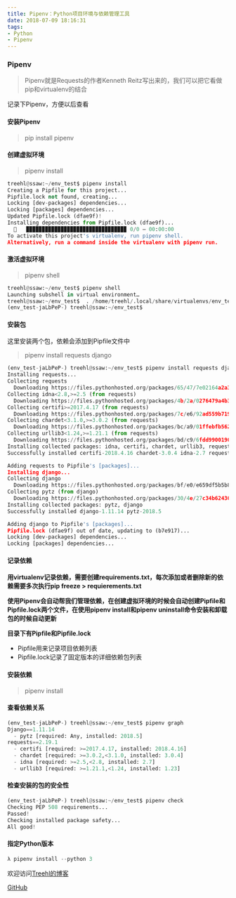 ```yaml
---
title: Pipenv：Python项目环境与依赖管理工具
date: 2018-07-09 18:16:31
tags: 
- Python
- Pipenv
---
```


### **Pipenv**
> Pipenv就是Requests的作者Kenneth Reitz写出来的，我们可以把它看做pip和virtualenv的结合



记录下Pipenv，方便以后查看



#### **安装Pipenv**

> pip install pipenv



#### **创建虚拟环境**

> pipenv install



```python
treehl@ssaw:~/env_test$ pipenv install
Creating a Pipfile for this project...
Pipfile.lock not found, creating...
Locking [dev-packages] dependencies...
Locking [packages] dependencies...
Updated Pipfile.lock (dfae9f)!
Installing dependencies from Pipfile.lock (dfae9f)...
  🐍   ▉▉▉▉▉▉▉▉▉▉▉▉▉▉▉▉▉▉▉▉▉▉▉▉▉▉▉▉▉▉▉▉ 0/0 — 00:00:00
To activate this project's virtualenv, run pipenv shell.
Alternatively, run a command inside the virtualenv with pipenv run.

```



#### **激活虚拟环境**

> pipenv shell

```python
treehl@ssaw:~/env_test$ pipenv shell
Launching subshell in virtual environment…
treehl@ssaw:~/env_test$  . /home/treehl/.local/share/virtualenvs/env_test-jaLbPeP-/bin/activate
(env_test-jaLbPeP-) treehl@ssaw:~/env_test$ 

```



#### **安装包**

这里安装两个包，依赖会添加到Pipfile文件中

> pipenv install requests django

```python
(env_test-jaLbPeP-) treehl@ssaw:~/env_test$ pipenv install requests django
Installing requests...
Collecting requests
  Downloading https://files.pythonhosted.org/packages/65/47/7e02164a2a3db50ed6d8a6ab1d6d60b69c4c3fdf57a284257925dfc12bda/requests-2.19.1-py2.py3-none-any.whl (91kB)
Collecting idna<2.8,>=2.5 (from requests)
  Downloading https://files.pythonhosted.org/packages/4b/2a/0276479a4b3caeb8a8c1af2f8e4355746a97fab05a372e4a2c6a6b876165/idna-2.7-py2.py3-none-any.whl (58kB)
Collecting certifi>=2017.4.17 (from requests)
  Downloading https://files.pythonhosted.org/packages/7c/e6/92ad559b7192d846975fc916b65f667c7b8c3a32bea7372340bfe9a15fa5/certifi-2018.4.16-py2.py3-none-any.whl (150kB)
Collecting chardet<3.1.0,>=3.0.2 (from requests)
  Downloading https://files.pythonhosted.org/packages/bc/a9/01ffebfb562e4274b6487b4bb1ddec7ca55ec7510b22e4c51f14098443b8/chardet-3.0.4-py2.py3-none-any.whl (133kB)
Collecting urllib3<1.24,>=1.21.1 (from requests)
  Downloading https://files.pythonhosted.org/packages/bd/c9/6fdd990019071a4a32a5e7cb78a1d92c53851ef4f56f62a3486e6a7d8ffb/urllib3-1.23-py2.py3-none-any.whl (133kB)
Installing collected packages: idna, certifi, chardet, urllib3, requests
Successfully installed certifi-2018.4.16 chardet-3.0.4 idna-2.7 requests-2.19.1 urllib3-1.23

Adding requests to Pipfile's [packages]...
Installing django...
Collecting django
  Downloading https://files.pythonhosted.org/packages/bf/e0/e659df5b5b82299fffd8b3df2910c99351b9308b8f45f5702cc4cdf946e9/Django-1.11.14-py2.py3-none-any.whl (7.0MB)
Collecting pytz (from django)
  Downloading https://files.pythonhosted.org/packages/30/4e/27c34b62430286c6d59177a0842ed90dc789ce5d1ed740887653b898779a/pytz-2018.5-py2.py3-none-any.whl (510kB)
Installing collected packages: pytz, django
Successfully installed django-1.11.14 pytz-2018.5

Adding django to Pipfile's [packages]...
Pipfile.lock (dfae9f) out of date, updating to (b7e917)...
Locking [dev-packages] dependencies...
Locking [packages] dependencies...

```





#### **记录依赖**

**用virtualenv记录依赖，需要创建requirements.txt，每次添加或者删除新的依赖需要多次执行pip freeze > requierements.txt**



**使用Pipenv会自动帮我们管理依赖，在创建虚拟环境的时候会自动创建Pipfile和Pipfile.lock两个文件，在使用pipenv install和pipenv uninstall命令安装和卸载包的时候自动更新**

**目录下有Pipfile和Pipfile.lock**

- Pipfile用来记录项目依赖列表
- Pipfile.lock记录了固定版本的详细依赖包列表



#### **安装依赖**

> pipenv install





#### **查看依赖关系**

```python
(env_test-jaLbPeP-) treehl@ssaw:~/env_test$ pipenv graph
Django==1.11.14
  - pytz [required: Any, installed: 2018.5]
requests==2.19.1
  - certifi [required: >=2017.4.17, installed: 2018.4.16]
  - chardet [required: >=3.0.2,<3.1.0, installed: 3.0.4]
  - idna [required: >=2.5,<2.8, installed: 2.7]
  - urllib3 [required: >=1.21.1,<1.24, installed: 1.23]
```



#### **检查安装的包的安全性**

```python
(env_test-jaLbPeP-) treehl@ssaw:~/env_test$ pipenv check
Checking PEP 508 requirements...
Passed!
Checking installed package safety...
All good!

```



#### 指定Python版本

```python
λ pipenv install --python 3
```





欢迎访问[Treehl的博客](https://family-treesy.github.io/)

[GitHub](https://github.com/Family-TreeSY)
